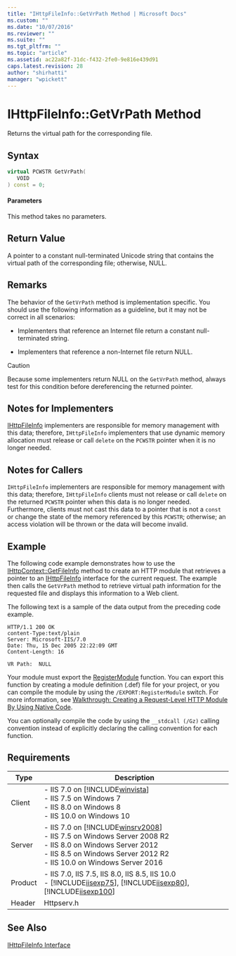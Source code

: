 ```yaml
---
title: "IHttpFileInfo::GetVrPath Method | Microsoft Docs"
ms.custom: ""
ms.date: "10/07/2016"
ms.reviewer: ""
ms.suite: ""
ms.tgt_pltfrm: ""
ms.topic: "article"
ms.assetid: ac22a82f-31dc-f432-2fe0-9e816e439d91
caps.latest.revision: 28
author: "shirhatti"
manager: "wpickett"
---
```

# IHttpFileInfo::GetVrPath Method
Returns the virtual path for the corresponding file.  
  
## Syntax  
  
```cpp  
virtual PCWSTR GetVrPath(  
   VOID  
) const = 0;  
```  
  
#### Parameters  
 This method takes no parameters.  
  
## Return Value  
 A pointer to a constant null-terminated Unicode string that contains the virtual path of the corresponding file; otherwise, NULL.  
  
## Remarks  
 The behavior of the `GetVrPath` method is implementation specific. You should use the following information as a guideline, but it may not be correct in all scenarios:  
  
-   Implementers that reference an Internet file return a constant null-terminated string.  
  
-   Implementers that reference a non-Internet file return NULL.  
  
> [!CAUTION]
>  Because some implementers return NULL on the `GetVrPath` method, always test for this condition before dereferencing the returned pointer.  
  
## Notes for Implementers  
 [IHttpFileInfo](../../web-development-reference\native-code-api-reference/ihttpfileinfo-interface.md) implementers are responsible for memory management with this data; therefore, `IHttpFileInfo` implementers that use dynamic memory allocation must release or call `delete` on the `PCWSTR` pointer when it is no longer needed.  
  
## Notes for Callers  
 `IHttpFileInfo` implementers are responsible for memory management with this data; therefore, `IHttpFileInfo` clients must not release or call `delete` on the returned `PCWSTR` pointer when this data is no longer needed. Furthermore, clients must not cast this data to a pointer that is not a `const` or change the state of the memory referenced by this `PCWSTR`; otherwise; an access violation will be thrown or the data will become invalid.  
  
## Example  
 The following code example demonstrates how to use the [IHttpContext::GetFileInfo](../../web-development-reference\native-code-api-reference/ihttpcontext-getfileinfo-method.md) method to create an HTTP module that retrieves a pointer to an [IHttpFileInfo](../../web-development-reference\native-code-api-reference/ihttpfileinfo-interface.md) interface for the current request. The example then calls the `GetVrPath` method to retrieve virtual path information for the requested file and displays this information to a Web client.  
  
<!-- TODO: review snippet reference  [!CODE [IHttpFileInfo#14](IHttpFileInfo#14)]  -->  
  
 The following text is a sample of the data output from the preceding code example.  
  
```  
HTTP/1.1 200 OK  
content-Type:text/plain  
Server: Microsoft-IIS/7.0  
Date: Thu, 15 Dec 2005 22:22:09 GMT  
Content-Length: 16  
  
VR Path:  NULL  
```  
  
 Your module must export the [RegisterModule](../../web-development-reference\native-code-api-reference/pfn-registermodule-function.md) function. You can export this function by creating a module definition (.def) file for your project, or you can compile the module by using the `/EXPORT:RegisterModule` switch. For more information, see [Walkthrough: Creating a Request-Level HTTP Module By Using Native Code](../../web-development-reference\native-code-development-overview\walkthrough-creating-a-request-level-http-module-by-using-native-code.md).  
  
 You can optionally compile the code by using the `__stdcall (/Gz)` calling convention instead of explicitly declaring the calling convention for each function.  
  
## Requirements  
  
|Type|Description|  
|----------|-----------------|  
|Client|-   IIS 7.0 on [!INCLUDE[winvista](../../wmi-provider/includes/winvista-md.md)]<br />-   IIS 7.5 on Windows 7<br />-   IIS 8.0 on Windows 8<br />-   IIS 10.0 on Windows 10|  
|Server|-   IIS 7.0 on [!INCLUDE[winsrv2008](../../wmi-provider/includes/winsrv2008-md.md)]<br />-   IIS 7.5 on Windows Server 2008 R2<br />-   IIS 8.0 on Windows Server 2012<br />-   IIS 8.5 on Windows Server 2012 R2<br />-   IIS 10.0 on Windows Server 2016|  
|Product|-   IIS 7.0, IIS 7.5, IIS 8.0, IIS 8.5, IIS 10.0<br />-   [!INCLUDE[iisexp75](../../web-development-reference/native-code-api-reference/includes/iisexp75-md.md)], [!INCLUDE[iisexp80](../../web-development-reference/native-code-api-reference/includes/iisexp80-md.md)], [!INCLUDE[iisexp100](../../web-development-reference/native-code-api-reference/includes/iisexp100-md.md)]|  
|Header|Httpserv.h|  
  
## See Also  
 [IHttpFileInfo Interface](../../web-development-reference\native-code-api-reference/ihttpfileinfo-interface.md)